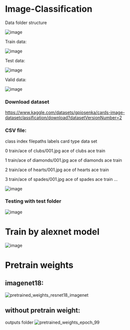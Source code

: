 # Image-Classification
Data folder structure

![image](https://github.com/thinhdoanvu/Image-Classification/assets/22977443/b8e40b28-a20a-4211-bc85-9ff821965842)

Train data:

![image](https://github.com/thinhdoanvu/Image-Classification/assets/22977443/848e6099-982f-406b-8de8-7d943799a1cb)

Test data:

![image](https://github.com/thinhdoanvu/Image-Classification/assets/22977443/fbb719e7-70dc-493d-8c5e-c282a85a6a50)

Valid data:

![image](https://github.com/thinhdoanvu/Image-Classification/assets/22977443/fa277613-29b8-461b-9b84-412d3cb19db9)

### Download dataset
https://www.kaggle.com/datasets/gpiosenka/cards-image-datasetclassification/download?datasetVersionNumber=2

### CSV file:
class index	filepaths	labels	card type	data set

0	train/ace of clubs/001.jpg	ace of clubs	ace	train

1	train/ace of diamonds/001.jpg	ace of diamonds	ace	train

2	train/ace of hearts/001.jpg	ace of hearts	ace	train

3	train/ace of spades/001.jpg	ace of spades	ace	train
...

![image](https://github.com/thinhdoanvu/Image-Classification/assets/22977443/d35b7534-edf8-4a91-a207-a52c4ed9a6de)


### Testing with test folder

![image](https://github.com/thinhdoanvu/Image-Classification/assets/22977443/042f2cc2-7822-4f20-a70d-4a947cac8413)

# Train by alexnet model
![image](https://github.com/thinhdoanvu/Image-Classification/assets/22977443/e1124baf-1ec4-4fa0-a0be-3278fa3a6a50)


# Pretrain weights
## imagenet18:
![pretrained_weights_resnet18_imagenet](https://github.com/thinhdoanvu/Image-Classification/assets/22977443/2d452b4f-c49c-4b8c-b806-279f52a8b362)

## without pretrain weight: 
outputs folder
![pretrained_weights_epoch_99](https://github.com/thinhdoanvu/Image-Classification/assets/22977443/269f14ed-0e1b-449a-9e66-762d93e2dfb2)
